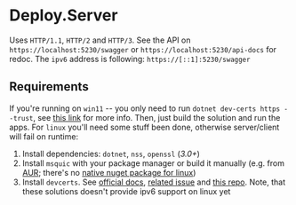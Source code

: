 # Deploy.Server

Uses `HTTP/1.1`, `HTTP/2` and `HTTP/3`. See the API on `https://localhost:5230/swagger` or `https://localhost:5230/api-docs` for redoc. The `ipv6` address is following: `https://[::1]:5230/swagger`

## Requirements

If you're running on `win11` -- you only need to run `dotnet dev-certs https --trust`, see [this link](https://learn.microsoft.com/en-us/aspnet/core/security/enforcing-ssl?view=aspnetcore-8.0&tabs=visual-studio%2Clinux-ubuntu#trust-the-aspnet-core-https-development-certificate-on-windows-and-macos) for more info. Then, just build the solution and run the apps. For `linux` you'll need some stuff been done, otherwise server/client will fail on runtime:

1. Install dependencies: `dotnet`, `nss`, `openssl` (*3.0+*)
2. Install `msquic` with your package manager or build it manually (e.g. from [AUR](https://aur.archlinux.org/packages/msquic); there's no [native nuget package for linux](https://github.com/microsoft/msquic/discussions/3700))
3. Install `devcerts`. See [official docs](https://learn.microsoft.com/en-us/aspnet/core/security/enforcing-ssl?view=aspnetcore-8.0&tabs=visual-studio%2Clinux-ubuntu#trust-https-certificate-on-linux), [related issue](https://github.com/dotnet/aspnetcore/issues/32842#issuecomment-1107951047) and [this repo](https://github.com/BorisWilhelms/create-dotnet-devcert). Note, that these solutions doesn't provide ipv6 support on linux yet
